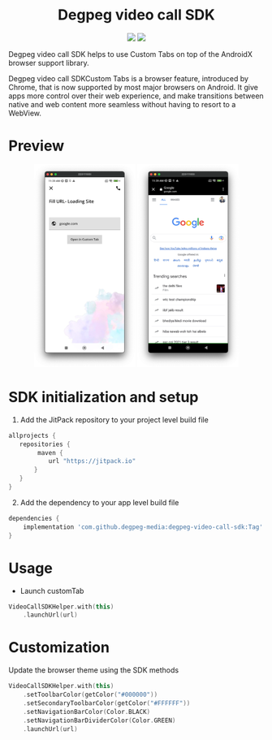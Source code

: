 <h1 align="center">Degpeg video call SDK</h1>
<p align="center">
  <img src="https://jitpack.io/v/degpeg-media/degpeg-video-call-sdk/month.svg"/>
  <img src="https://jitpack.io/v/degpeg-media/degpeg-video-call-sdk.svg"/>
</p>

Degpeg video call SDK helps to use Custom Tabs on top of the AndroidX browser support library.

Degpeg video call SDKCustom Tabs is a browser feature, introduced by Chrome, that is now supported by most major browsers on Android. It give apps more control over their web experience, and make transitions between native and web content more seamless without having to resort to a WebView.

# Preview
<p align="center">
<img src="https://github.com/degpeg-media/degpeg-video-call-sdk/blob/main/app/Screenshot_1.png" alt="Screenshot_1" width="200" height="400"> 
<img src="https://github.com/degpeg-media/degpeg-video-call-sdk/blob/main/app/Screenshot_2.png" alt="Screenshot_2" width="200" height="400">
</p>

# SDK initialization and setup

1. Add the JitPack repository to your project level build file

 ```groovy
allprojects {
    repositories {
         maven {
            url "https://jitpack.io"
        }
    }
}
```

2. Add the dependency to your app level build file

```groovy
dependencies {
    implementation 'com.github.degpeg-media:degpeg-video-call-sdk:Tag'
}
```

# Usage

* Launch customTab
```kotlin
VideoCallSDKHelper.with(this)
    .launchUrl(url)
```

# Customization
Update the browser theme using the SDK methods
```kotlin
VideoCallSDKHelper.with(this)
    .setToolbarColor(getColor("#000000"))
    .setSecondaryToolbarColor(getColor("#FFFFFF"))
    .setNavigationBarColor(Color.BLACK)
    .setNavigationBarDividerColor(Color.GREEN)
    .launchUrl(url)
```
